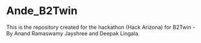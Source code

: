 # Ande_B2Twin
This is the repository created for the hackathon (Hack Arizona) for B2Twin - By Anand Ramaswamy Jayshree and Deepak Lingala.
